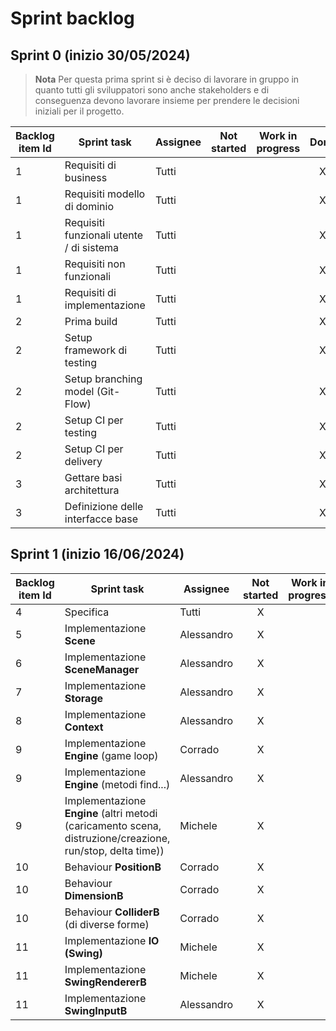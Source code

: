 # Sprint backlog

## Sprint 0 (inizio 30/05/2024)
> **Nota**
> Per questa prima sprint si è deciso di lavorare in gruppo in quanto tutti gli sviluppatori sono anche stakeholders e di conseguenza devono lavorare insieme per prendere le decisioni iniziali per il progetto.

|Backlog item Id|Sprint task|Assignee|Not started|Work in progress|Done|
|------------|-----------|------------|:-:|:-:|:-:|
|1|Requisiti di business|Tutti|||X|
|1|Requisiti modello di dominio|Tutti|||X|
|1|Requisiti funzionali utente / di sistema|Tutti|||X|
|1|Requisiti non funzionali|Tutti|||X|
|1|Requisiti di implementazione|Tutti|||X|
|2|Prima build|Tutti|||X|
|2|Setup framework di testing|Tutti|||X|
|2|Setup branching model (Git-Flow)|Tutti|||X|
|2|Setup CI per testing|Tutti|||X|
|2|Setup CI per delivery|Tutti|||X|
|3|Gettare basi architettura|Tutti|||X|
|3|Definizione delle interfacce base|Tutti|||X|

## Sprint 1 (inizio 16/06/2024)
|Backlog item Id|Sprint task|Assignee|Not started|Work in progress|Done|
|------------|-----------|------------|:-:|:-:|:-:|
|4|Specifica|Tutti|X|||
|5|Implementazione **Scene**|Alessandro|X|||
|6|Implementazione **SceneManager**|Alessandro|X|||
|7|Implementazione **Storage**|Alessandro|X|||
|8|Implementazione **Context**|Alessandro|X|||
|9|Implementazione **Engine** (game loop)|Corrado|X|||
|9|Implementazione **Engine** (metodi find...)|Alessandro|X|||
|9|Implementazione **Engine** (altri metodi (caricamento scena, distruzione/creazione, run/stop, delta time))|Michele|X|||
|10|Behaviour **PositionB**|Corrado|X|||
|10|Behaviour **DimensionB**|Corrado|X|||
|10|Behaviour **ColliderB** (di diverse forme)|Corrado|X|||
|11|Implementazione **IO (Swing)**|Michele|X|||
|11|Implementazione **SwingRendererB**|Michele|X|||
|11|Implementazione **SwingInputB**|Alessandro|X|||
